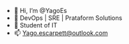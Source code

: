 - 👋 Hi, I’m @YagoEs
- 👀 DevOps | SRE | Prataform Solutions
- 🌱 Student of  IT
- 📫  Yago.escarpett@outlook.com

<!---
YagoEs/YagoEs is a ✨ special ✨ repository because its `README.md` (this file) appears on your GitHub profile.
You can click the Preview link to take a look at your changes.
--->
